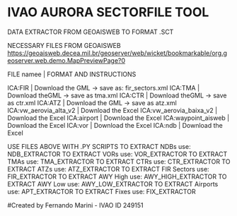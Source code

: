 # IVAO AURORA SECTORFILE TOOL
DATA EXTRACTOR FROM GEOAISWEB TO FORMAT .SCT

NECESSARY FILES FROM GEOAISWEB
https://geoaisweb.decea.mil.br/geoserver/web/wicket/bookmarkable/org.geoserver.web.demo.MapPreviewPage?0

FILE namee | FORMAT AND INSTRUCTIONS

ICA:FIR 							        | Download the GML -> save as: fir_sectors.xml
ICA:TMA 							        | Download theGML -> save as tma.xml
ICA:CTR 							        | Download theGML -> save as ctr.xml
ICA:ATZ 							        | Download the GML -> save as atz.xml
ICA:vw_aerovia_alta_v2 				| Download the Excel
ICA:vw_aerovia_baixa_v2 			| Download the Excel
ICA:airport 						      | Download the Excel
ICA:waypoint_aisweb 			  	| Download the Excel
ICA:vor 						        	| Download the Excel
ICA:ndb 						        	| Download the Excel

USE FILES ABOVE WITH .PY SCRIPTS
TO EXTRACT NDBs use: NDB_EXTRACTOR
TO EXTRACT VORs use: VOR_EXTRACTOR
TO EXTRACT TMAs use: TMA_EXTRACTOR
TO EXTRACT CTRs use: CTR_EXTRACTOR
TO EXTRACT ATZs use: ATZ_EXTRACTOR
TO EXTRACT FIR Sectors use: FIR_EXTRACTOR
TO EXTRACT AWY High use: AWY_HIGH_EXTRACTOR
TO EXTRACT AWY Low use: AWY_LOW_EXTRACTOR
TO EXTRACT Airports use: APT_EXTRACTOR
TO EXTRACT Fixes use: FIX_EXTRACTOR

#Created by Fernando Marini - IVAO ID 249151
